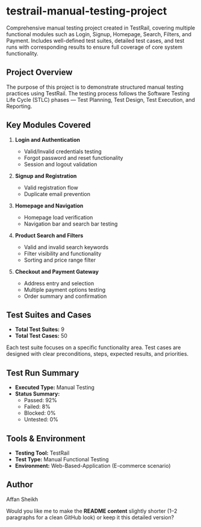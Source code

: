 # testrail-manual-testing-project
Comprehensive manual testing project created in TestRail, covering multiple functional modules such as Login, Signup, Homepage, Search, Filters, and Payment. Includes well-defined test suites, detailed test cases, and test runs with corresponding results to ensure full coverage of core system functionality.

## Project Overview
The purpose of this project is to demonstrate structured manual testing practices using TestRail. The testing process follows the Software Testing Life Cycle (STLC) phases — Test Planning, Test Design, Test Execution, and Reporting.

## Key Modules Covered

1. **Login and Authentication**
   * Valid/Invalid credentials testing
   * Forgot password and reset functionality
   * Session and logout validation

2. **Signup and Registration**
   * Valid registration flow
   * Duplicate email prevention

3. **Homepage and Navigation**
   * Homepage load verification
   * Navigation bar and search bar testing

4. **Product Search and Filters**
   * Valid and invalid search keywords
   * Filter visibility and functionality
   * Sorting and price range filter

5. **Checkout and Payment Gateway**
   * Address entry and selection
   * Multiple payment options testing
   * Order summary and confirmation

## Test Suites and Cases
* **Total Test Suites:** 9
* **Total Test Cases:** 50

Each test suite focuses on a specific functionality area. Test cases are designed with clear preconditions, steps, expected results, and priorities.

## Test Run Summary

* **Executed Type:** Manual Testing
* **Status Summary:**
  * Passed: 92%
  * Failed: 8%
  * Blocked: 0%
  * Untested: 0%

## Tools & Environment
* **Testing Tool:** TestRail
* **Test Type:** Manual Functional Testing
* **Environment:** Web-Based-Application (E-commerce scenario)

## Author
Affan Sheikh


Would you like me to make the **README content** slightly shorter (1–2 paragraphs for a clean GitHub look) or keep it this detailed version?
